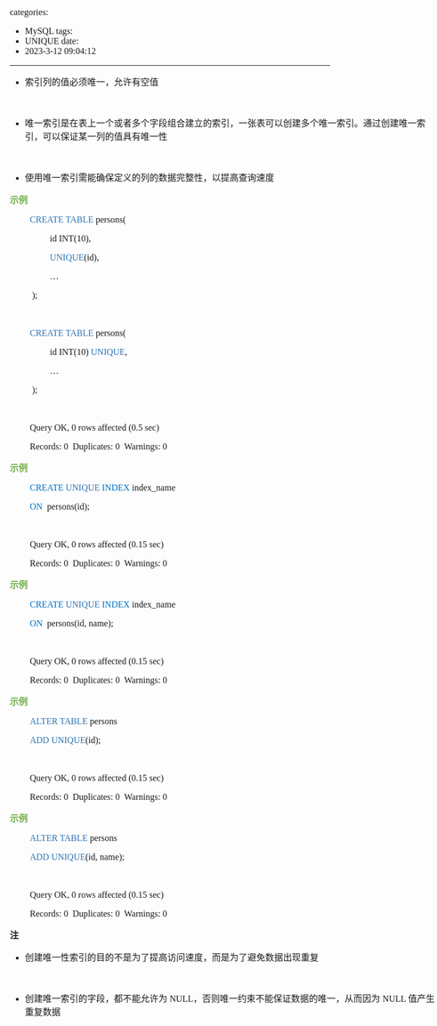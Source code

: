 categories:
- MySQL
tags:
- UNIQUE
date:
- 2023-3-12 09:04:12
---

<body lang=zh-CN style='font-family:"Microsoft YaHei UI";font-size:12.0pt'>
<!--StartFragment-->

<div style='direction:ltr;border-width:100%'>

<div style='direction:ltr;margin-top:0in;margin-left:0in;width:7.9895in'>

<div style='direction:ltr;margin-top:0in;margin-left:0in;width:7.9895in'>

<ul type=disc style='direction:ltr;unicode-bidi:embed;margin-top:0in;
 margin-bottom:0in'>
 <li style='margin-top:0;margin-bottom:0;vertical-align:middle'><span
     style='font-family:"Microsoft YaHei UI";font-size:12.0pt'>索引列的值必须唯一，允许有空值</span></li>
</ul>

<p style='margin-left:.375in;font-family:"Microsoft YaHei UI";
font-size:12.0pt'>&nbsp;</p>

<ul type=disc style='direction:ltr;unicode-bidi:embed;margin-top:0in;
 margin-bottom:0in'>
 <li style='margin-top:0;margin-bottom:0;vertical-align:middle'><span
     style='font-family:"Microsoft YaHei UI";font-size:12.0pt'>唯一索引是在表上一个或者多个字段组合建立的索引，一张表可以创建多个唯一索引。通过创建唯一索引，可以保证某一列的值具有唯一性</span></li>
</ul>

<p style='font-family:"Comic Sans MS";font-size:12.0pt'>&nbsp;</p>

<ul type=disc style='direction:ltr;unicode-bidi:embed;margin-top:0in;
 margin-bottom:0in'>
 <li style='margin-top:0;margin-bottom:0;vertical-align:middle'><span
     style='font-family:"Microsoft YaHei UI";font-size:12.0pt'>使用唯一索引需能确保定义的列的数据完整性，以提高查询速度</span></li>
</ul>

<p style='font-family:"Microsoft YaHei UI";font-size:12.0pt;
color:#70AD47'><span style='font-weight:bold'>示例</span></p>

<p style='margin-left:.375in;font-family:"Comic Sans MS";font-size:
12.0pt'><span style='color:#2E75B5' lang=zh-CN>CREATE TABLE </span><span
lang=en-US>p</span><span lang=zh-CN>ersons(</span></p>

<p style='margin-left:.75in;font-family:"Comic Sans MS";font-size:
12.0pt'>id INT(10),</p>

<p style='margin-left:.75in;font-family:"Comic Sans MS";font-size:
12.0pt'><span style='color:#2E75B5'>UNIQUE</span>(id),</p>

<p style='margin-left:.75in;font-family:"Comic Sans MS";font-size:
12.0pt' lang=en-US>…</p>

<p style='margin-left:.375in;font-family:"Comic Sans MS";font-size:
12.0pt'><span style='mso-spacerun:yes'> </span>);</p>

<p style='margin-left:.375in;font-family:"Comic Sans MS";font-size:
12.0pt'>&nbsp;</p>

<p style='margin-left:.375in;font-family:"Comic Sans MS";font-size:
12.0pt'><span style='color:#2E75B5' lang=zh-CN>CREATE TABLE </span><span
lang=en-US>p</span><span lang=zh-CN>ersons(</span></p>

<p style='margin-left:.75in;font-family:"Comic Sans MS";font-size:
12.0pt'><span lang=zh-CN>id INT(10)</span><span lang=en-US> </span><span
style='color:#2E75B5' lang=zh-CN>UNIQUE</span><span lang=zh-CN>,</span></p>

<p style='margin-left:.75in;font-family:"Comic Sans MS";font-size:
12.0pt' lang=en-US>…</p>

<p style='margin-left:.375in;font-family:"Comic Sans MS";font-size:
12.0pt'><span style='mso-spacerun:yes'> </span>);</p>

<p style='margin-left:.375in;font-family:"Comic Sans MS";font-size:
12.0pt'>&nbsp;</p>

<p style='margin-left:.375in;font-family:"Comic Sans MS";font-size:
12.0pt'>Query OK, 0 rows affected (0.5 sec)</p>

<p style='margin-left:.375in;font-family:"Comic Sans MS";font-size:
12.0pt'>Records: 0<span style='mso-spacerun:yes'>  </span>Duplicates: 0<span
style='mso-spacerun:yes'>  </span>Warnings: 0</p>

<p style='font-family:"Microsoft YaHei UI";font-size:12.0pt;
color:#70AD47'><span style='font-weight:bold'>示例</span></p>

<p style='margin-left:.375in;font-family:"Comic Sans MS";font-size:
12.0pt'><span style='color:#0070C0' lang=en-US>CREATE </span><span
style='color:#2E75B5' lang=zh-CN>UNIQUE</span><span style='color:#0070C0'
lang=en-US> INDEX </span><span lang=en-US>index_name</span></p>

<p style='margin-left:.375in;font-family:"Comic Sans MS";font-size:
12.0pt'><span style='color:#0070C0' lang=en-US>ON </span><span lang=en-US><span
style='mso-spacerun:yes'> </span>p</span><span lang=zh-CN>ersons(</span><span
lang=en-US>id</span><span lang=zh-CN>);</span></p>

<p style='margin-left:.375in;font-family:"Comic Sans MS";font-size:
12.0pt' lang=en-US>&nbsp;</p>

<p style='margin-left:.375in;font-family:"Comic Sans MS";font-size:
12.0pt'>Query OK, 0 rows affected (0.15 sec)</p>

<p style='margin-left:.375in;font-family:"Comic Sans MS";font-size:
12.0pt'>Records: 0<span style='mso-spacerun:yes'>  </span>Duplicates: 0<span
style='mso-spacerun:yes'>  </span>Warnings: 0</p>

<p style='font-family:"Microsoft YaHei UI";font-size:12.0pt;
color:#70AD47'><span style='font-weight:bold'>示例</span></p>

<p style='margin-left:.375in;font-family:"Comic Sans MS";font-size:
12.0pt'><span style='color:#0070C0' lang=en-US>CREATE </span><span
style='color:#2E75B5' lang=zh-CN>UNIQUE</span><span style='color:#0070C0'
lang=en-US> INDEX </span><span lang=en-US>index_name</span></p>

<p style='margin-left:.375in;font-family:"Comic Sans MS";font-size:
12.0pt'><span style='color:#0070C0' lang=en-US>ON<span
style='mso-spacerun:yes'>  </span></span><span lang=en-US>p</span><span
lang=zh-CN>ersons(</span><span lang=en-US>id, name</span><span lang=zh-CN>);</span></p>

<p style='margin-left:.375in;font-family:"Comic Sans MS";font-size:
12.0pt' lang=en-US>&nbsp;</p>

<p style='margin-left:.375in;font-family:"Comic Sans MS";font-size:
12.0pt'>Query OK, 0 rows affected (0.15 sec)</p>

<p style='margin-left:.375in;font-family:"Comic Sans MS";font-size:
12.0pt'>Records: 0<span style='mso-spacerun:yes'>  </span>Duplicates: 0<span
style='mso-spacerun:yes'>  </span>Warnings: 0</p>

<p style='font-family:"Microsoft YaHei UI";font-size:12.0pt;
color:#70AD47'><span style='font-weight:bold'>示例</span></p>

<p style='margin-left:.375in;font-family:"Comic Sans MS";font-size:
12.0pt'><span style='color:#2E75B5' lang=zh-CN>ALTER TABLE </span><span
lang=en-US>p</span><span lang=zh-CN>ersons</span></p>

<p style='margin-left:.375in;font-family:"Comic Sans MS";font-size:
12.0pt'><span style='color:#2E75B5' lang=zh-CN>ADD UNIQUE</span><span
lang=zh-CN>(</span><span lang=en-US>id</span><span lang=zh-CN>);</span></p>

<p style='margin-left:.375in;font-family:"Comic Sans MS";font-size:
12.0pt'>&nbsp;</p>

<p style='margin-left:.375in;font-family:"Comic Sans MS";font-size:
12.0pt'>Query OK, 0 rows affected (0.15 sec)</p>

<p style='margin-left:.375in;font-family:"Comic Sans MS";font-size:
12.0pt'>Records: 0<span style='mso-spacerun:yes'>  </span>Duplicates: 0<span
style='mso-spacerun:yes'>  </span>Warnings: 0</p>

<p style='font-family:"Microsoft YaHei UI";font-size:12.0pt;
color:#70AD47'><span style='font-weight:bold'>示例</span></p>

<p style='margin-left:.375in;font-family:"Comic Sans MS";font-size:
12.0pt'><span style='color:#2E75B5' lang=zh-CN>ALTER TABLE </span><span
lang=en-US>p</span><span lang=zh-CN>ersons</span></p>

<p style='margin-left:.375in;font-family:"Comic Sans MS";font-size:
12.0pt'><span style='color:#2E75B5' lang=zh-CN>ADD UNIQUE</span><span
lang=zh-CN>(</span><span lang=en-US>id, name</span><span lang=zh-CN>);</span></p>

<p style='font-family:"Comic Sans MS";font-size:12.0pt'>&nbsp;</p>

<p style='margin-left:.375in;font-family:"Comic Sans MS";font-size:
12.0pt'>Query OK, 0 rows affected (0.15 sec)</p>

<p style='margin-left:.375in;font-family:"Comic Sans MS";font-size:
12.0pt'>Records: 0<span style='mso-spacerun:yes'>  </span>Duplicates: 0<span
style='mso-spacerun:yes'>  </span>Warnings: 0</p>

<p style='font-family:"Microsoft YaHei UI";font-size:12.0pt'><span
style='font-weight:bold'>注</span></p>

<ul type=disc style='direction:ltr;unicode-bidi:embed;margin-top:0in;
 margin-bottom:0in'>
 <li style='margin-top:0;margin-bottom:0;vertical-align:middle'><span
     style='font-family:"Microsoft YaHei UI";font-size:12.0pt'>创建唯一性索引的目的不是为了提高访问速度，而是为了避免数据出现重复</span></li>
</ul>

<p style='margin-left:.375in;font-family:"Microsoft YaHei UI";
font-size:12.0pt'>&nbsp;</p>

<ul type=disc style='direction:ltr;unicode-bidi:embed;margin-top:0in;
 margin-bottom:0in'>
 <li style='margin-top:0;margin-bottom:0;vertical-align:middle'><span
     style='font-family:"Microsoft YaHei UI";font-size:12.0pt' lang=zh-CN>创建唯一索引的字段，都不能允许为</span><span
     style='font-family:"Comic Sans MS";font-size:12.0pt' lang=en-US> NULL</span><span
     style='font-family:"Microsoft YaHei UI";font-size:12.0pt' lang=zh-CN>，否则唯一约束不能保证数据的唯一，从而因为</span><span
     style='font-family:"Comic Sans MS";font-size:12.0pt' lang=en-US> NULL </span><span
     style='font-family:"Microsoft YaHei UI";font-size:12.0pt' lang=zh-CN>值产生重复数据</span></li>
</ul>

</div>

</div>

</div>

<!--EndFragment-->
</body>